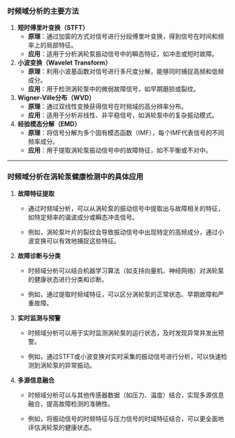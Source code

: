 ### 时频域分析的主要方法

1. **短时傅里叶变换（STFT）**
    - **原理**：通过加窗的方式对信号进行分段傅里叶变换，得到信号在时间和频率上的局部特征。
    - **应用**：适用于分析涡轮泵振动信号中的瞬态特征，如冲击或短时故障。
2. **小波变换（Wavelet Transform）**
    - **原理**：利用小波基函数对信号进行多尺度分解，能够同时捕捉高频和低频成分。
    - **应用**：用于检测涡轮泵中的微弱故障信号，如早期磨损或裂纹。
3. **Wigner-Ville分布（WVD）**
    - **原理**：通过双线性变换获得信号在时频域的高分辨率分布。
    - **应用**：适用于分析非线性、非平稳信号，如涡轮泵中的复杂振动模式。
4. **经验模态分解（EMD）**
    - **原理**：将信号分解为多个固有模态函数（IMF），每个IMF代表信号的不同频率成分。
    - **应用**：用于提取涡轮泵振动信号中的故障特征，如不平衡或不对中。
---

### 时频域分析在涡轮泵健康检测中的具体应用

1. **故障特征提取**
    
    - 通过时频域分析，可以从涡轮泵的振动信号中提取出与故障相关的特征，如特定频率的谐波成分或瞬态冲击信号。
        
    - 例如，涡轮泵叶片的裂纹会导致振动信号中出现特定的高频成分，通过小波变换可以有效地捕捉这些特征。
        
2. **故障诊断与分类**
    
    - 时频域分析可以结合机器学习算法（如支持向量机、神经网络）对涡轮泵的健康状态进行分类和诊断。
        
    - 例如，通过提取时频域特征，可以区分涡轮泵的正常状态、早期故障和严重故障。
        
3. **实时监测与预警**
    
    - 时频域分析可以用于实时监测涡轮泵的运行状态，及时发现异常并发出预警。
        
    - 例如，通过STFT或小波变换对实时采集的振动信号进行分析，可以快速检测到涡轮泵的异常振动。
        
4. **多源信息融合**
    
    - 时频域分析可以与其他传感器数据（如压力、温度）结合，实现多源信息融合，提高故障检测的准确性。
        
    - 例如，将振动信号的时频特征与压力信号的时域特征结合，可以更全面地评估涡轮泵的健康状态。